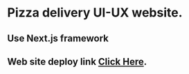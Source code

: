 # Pizza delivery UI-UX website.

## Use Next.js framework

## Web site deploy link [Click Here](https://pizza-delivery-ux-evs81vk8p-hritiksolanki699.vercel.app/).

